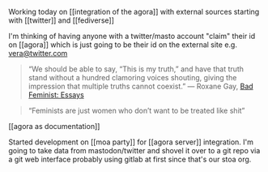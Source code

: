 Working today on [[integration of the agora]] with external sources starting with [[twitter]] and [[fediverse]]

I'm thinking of having anyone with a twitter/masto account "claim" their id on [[agora]] which is just going to be their id on the external site e.g. vera@twitter.com

>“We should be able to say, “This is my truth,” and have that truth stand without a hundred clamoring voices shouting, giving the impression that multiple truths cannot coexist.” ―  Roxane Gay,   [Bad Feminist: Essays](https://www.goodreads.com/work/quotes/26563816)

>“Feminists are just women who don’t want to be treated like shit”

[[agora as documentation]]

Started development on [[moa party]] for [[agora server]] integration. I'm going to take data from mastodon/twitter and shovel it over to a git repo via a git web interface probably using gitlab at first since that's our stoa org.


